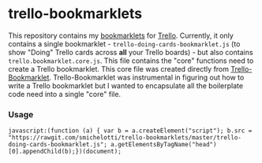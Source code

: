 # trello-bookmarklets

This repository contains my [bookmarklets](https://en.wikipedia.org/wiki/Bookmarklet) for [Trello](https://trello.com/). Currently, it only contains a single bookmarklet - `trello-doing-cards-bookmarklet.js` (to show "Doing" Trello cards across **all** your Trello boards) - but also contains `trello.bookmarklet.core.js`. This file contains the "core" functions need to create a Trello bookmarklet. This core file was created directly from [Trello-Bookmarklet](https://github.com/danlec/Trello-Bookmarklet). Trello-Bookmarklet was instrumental in figuring out how to write a Trello bookmarklet but I wanted to encapsulate all the boilerplate code need into a single "core" file.

### Usage

    javascript:(function (a) { var b = a.createElement("script"); b.src = "https://rawgit.com/smichelotti/trello-bookmarklets/master/trello-doing-cards-bookmarklet.js"; a.getElementsByTagName("head")[0].appendChild(b);})(document);
